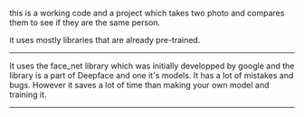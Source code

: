 this is a working code and a project which takes two photo and compares them to see if they are the same person.

it uses mostly libraries that are already pre-trained. 

*****************************************
It uses the face_net library which was initially developped by google and the library is a part of Deepface and one it's models. It has a lot of mistakes and bugs. However it saves a lot of time than making your own model and training it. 

 *****************************************
